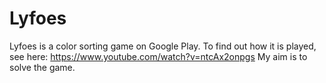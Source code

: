 # Lyfoes
Lyfoes is a color sorting game on Google Play. To find out how it is played, see here: https://www.youtube.com/watch?v=ntcAx2onpgs
My aim is to solve the game.
